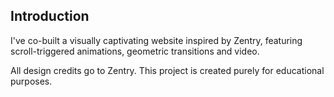 ## Introduction

I've co-built a visually captivating website inspired by Zentry, featuring scroll-triggered animations, geometric transitions and video.

All design credits go to Zentry. This project is created purely for educational purposes.
